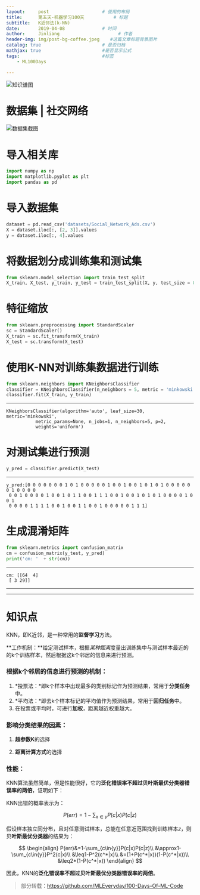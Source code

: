 ```yaml
---
layout:     post                    # 使用的布局
title:      第五天-机器学习100天           # 标题 
subtitle:   K近邻法(k-NN)
date:       2019-04-08              # 时间
author:     Jinliang                      # 作者
header-img: img/post-bg-coffee.jpeg    #这篇文章标题背景图片
catalog: true                       # 是否归档
mathjax: true                       #是否显示公式
tags:                               #标签
    - ML100Days

---
```


![知识谱图](https://ws4.sinaimg.cn/large/006tNc79ly1g1vmambhbwj30m81hwkfu.jpg)

# 数据集 | 社交网络

![数据集截图](https://ws3.sinaimg.cn/large/006tNc79ly1g1ugoxcbqwj30hz0j0glr.jpg)

# 导入相关库

```python
import numpy as np
import matplotlib.pyplot as plt
import pandas as pd
```

# 导入数据集

```python
dataset = pd.read_csv('datasets/Social_Network_Ads.csv')
X = dataset.iloc[:, [2, 3]].values
y = dataset.iloc[:, 4].values
```

# 将数据划分成训练集和测试集

```python
from sklearn.model_selection import train_test_split
X_train, X_test, y_train, y_test = train_test_split(X, y, test_size = 0.25, random_state = 0)
```

# 特征缩放

```python
from sklearn.preprocessing import StandardScaler
sc = StandardScaler()
X_train = sc.fit_transform(X_train)
X_test = sc.transform(X_test)
```

# 使用K-NN对训练集数据进行训练

```python
from sklearn.neighbors import KNeighborsClassifier
classifier = KNeighborsClassifier(n_neighbors = 5, metric = 'minkowski', p = 2)
classifier.fit(X_train, y_train)
```

---

```
KNeighborsClassifier(algorithm='auto', leaf_size=30, metric='minkowski',
           metric_params=None, n_jobs=1, n_neighbors=5, p=2,
           weights='uniform')
```

# 对测试集进行预测

```python
y_pred = classifier.predict(X_test)
```

---

```
y_pred:[0 0 0 0 0 0 0 1 0 1 0 0 0 0 0 1 0 0 1 0 0 1 0 1 0 1 0 0 0 0 0 0 1 0 0 0 0
 0 0 1 0 0 0 0 1 0 0 1 0 1 1 0 0 1 1 1 0 0 1 0 0 1 0 1 0 1 0 0 0 0 1 0 0 1
 0 0 0 0 1 1 1 1 0 0 1 0 0 1 1 0 0 1 0 0 0 0 0 1 1 1]
```

# 生成混淆矩阵

```python
from sklearn.metrics import confusion_matrix
cm = confusion_matrix(y_test, y_pred)
print('cm: '  + str(cm))
```

---

```
cm: [[64  4]
 [ 3 29]]
```



---

---

# 知识点

KNN，即K近邻，是一种常用的**监督学习**方法。

**工作机制：**给定测试样本，根据*某种距离*度量出训练集中与测试样本最近的的k个训练样本，然后根据这k个邻居的信息来进行预测。

### **根据k个邻居的信息进行预测的机制：**

1. *投票法：*即k个样本中出现最多的类别标记作为预测结果，常用于**分类任务**中。
2. *平均法：*即去k个样本标记的平均值作为预测结果，常用于**回归任务**中。
3. 在投票或平均时，可进行**加权**，距离越近权重越大。 

### 影响分类结果的因素：

1. **超参数K**的选择

2. **距离计算方式**的选择

   

### 性能：

KNN算法虽然简单，但是性能很好，它的**泛化错误率不超过贝叶斯最优分类器错误率的两倍**，证明如下：

KNN出错的概率表示为：


$$
P(err)=1-\sum_{x\in{y}}P(c|x)P(c|z)
$$


假设样本独立同分布，且对任意测试样本，总能在任意近范围找到训练样本$z$，则贝**叶斯最优分类器**的结果为：


$$
\begin{align}
P(err)&=1-\sum_{c\in{y}}P(c|x)P(c|z)\\
&\approx1-\sum_{c\in{y}}P^2(c|x)\\
&\leq1-P^2(c^*|x)\\
&=(1+P(c^*|x))(1-P(c^*|x))\\
&\leq2*(1-P(c^*|x))
\end{align}
$$


因此，KNN的**泛化错误率不超过贝叶斯最优分类器错误率的两倍**。





> 部分转载：<https://github.com/MLEveryday/100-Days-Of-ML-Code>

